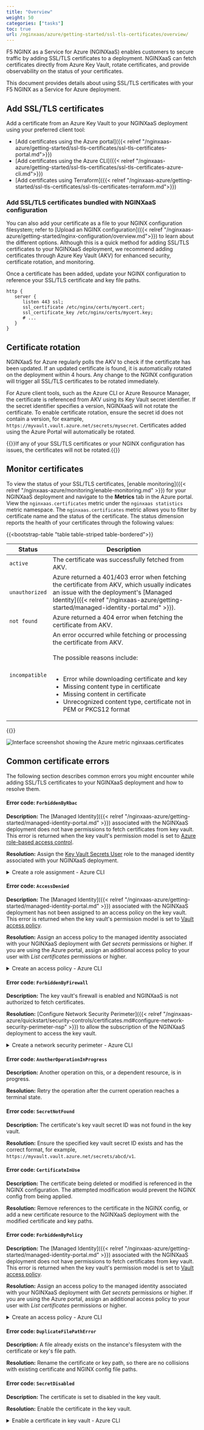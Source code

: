 ```yaml
---
title: "Overview"
weight: 50
categories: ["tasks"]
toc: true
url: /nginxaas/azure/getting-started/ssl-tls-certificates/overview/
---
```


F5 NGINX as a Service for Azure (NGINXaaS) enables customers to secure traffic by adding SSL/TLS certificates to a deployment. NGINXaaS can fetch certificates directly from Azure Key Vault, rotate certificates, and provide observability on the status of your certificates.

This document provides details about using SSL/TLS certificates with your F5 NGINX as a Service for Azure deployment.

## Add SSL/TLS certificates

Add a certificate from an Azure Key Vault to your NGINXaaS deployment using your preferred client tool:

* [Add certificates using the Azure portal]({{< relref "/nginxaas-azure/getting-started/ssl-tls-certificates/ssl-tls-certificates-portal.md">}})
* [Add certificates using the Azure CLI]({{< relref "/nginxaas-azure/getting-started/ssl-tls-certificates/ssl-tls-certificates-azure-cli.md">}})
* [Add certificates using Terraform]({{< relref "/nginxaas-azure/getting-started/ssl-tls-certificates/ssl-tls-certificates-terraform.md">}})

### Add SSL/TLS certificates bundled with NGINXaaS configuration

You can also add your certificate as a file to your NGINX configuration filesystem; refer to [Upload an NGINX configuration]({{< relref "/nginxaas-azure/getting-started/nginx-configuration/overview.md">}}) to learn about the different options. Although this is a quick method for adding SSL/TLS certificates to your NGINXaaS deployment, we recommend adding certificates through Azure Key Vault (AKV) for enhanced security, certificate rotation, and monitoring.

Once a certificate has been added, update your NGINX configuration to reference your SSL/TLS certificate and key file paths.

```nginx
http {
   server {
      listen 443 ssl;
      ssl_certificate /etc/nginx/certs/mycert.cert;
      ssl_certificate_key /etc/nginx/certs/mycert.key;
      # ...
   }
}
```

## Certificate rotation

NGINXaaS for Azure regularly polls the AKV to check if the certificate has been updated. If an updated certificate is found, it is automatically rotated on the deployment within 4 hours. Any change to the NGINX configuration will trigger all SSL/TLS certificates to be rotated immediately.

For Azure client tools, such as the Azure CLI or Azure Resource Manager, the certificate is referenced from AKV using its Key Vault secret identifier. If the secret identifier specifies a version, NGINXaaS will not rotate the certificate. To enable certificate rotation, ensure the secret id does not contain a version, for example, `https://myvault.vault.azure.net/secrets/mysecret`. Certificates added using the Azure Portal will automatically be rotated.

{{<warning>}}If any of your SSL/TLS certificates or your NGINX configuration has issues, the certificates will not be rotated.{{</warning>}}

## Monitor certificates

To view the status of your SSL/TLS certificates, [enable monitoring]({{< relref "/nginxaas-azure/monitoring/enable-monitoring.md" >}}) for your NGINXaaS deployment and navigate to the **Metrics** tab in the Azure portal. View the `nginxaas.certificates` metric under the `nginxaas statistics` metric namespace. The `nginxaas.certificates` metric allows you to filter by certificate name and the status of the certificate. The status dimension reports the health of your certificates through the following values:

   {{<bootstrap-table "table table-striped table-bordered">}}

   | Status        | Description   |
   | ------------- | ------------- |
   | `active`      | The certificate was successfully fetched from AKV. |
   | `unauthorized`| Azure returned a 401/403 error when fetching the certificate from AKV, which usually indicates an issue with the deployment's [Managed Identity]({{< relref "/nginxaas-azure/getting-started/managed-identity-portal.md" >}}). |
   | `not found`   | Azure returned a 404 error when fetching the certificate from AKV. |
   | `incompatible`| An error occurred while fetching or processing the certificate from AKV. <br><br>The possible reasons include: <br> <br><ul><li>Error while downloading certificate and key</li><li>Missing content type in certificate</li><li>Missing content in certificate</li><li>Unrecognized content type, certificate not in PEM or PKCS12 format</li></ul> |

   {{</bootstrap-table>}}

   ![Interface screenshot showing the Azure metric nginxaas.certificates](nginxaas-azure/azure-metrics-nginxaas.certificates.png)

## Common certificate errors

The following section describes common errors you might encounter while adding SSL/TLS certificates to your NGINXaaS deployment and how to resolve them.

#### Error code: `ForbiddenByRbac`

**Description:** The [Managed Identity]({{< relref "/nginxaas-azure/getting-started/managed-identity-portal.md" >}}) associated with the NGINXaaS deployment does not have permissions to fetch certificates from key vault. This error is returned when the key vault's permission model is set to [Azure role-based access control](https://learn.microsoft.com/en-us/azure/role-based-access-control/overview?WT.mc_id=Portal-Microsoft_Azure_KeyVault).

**Resolution:** Assign the [Key Vault Secrets User](https://learn.microsoft.com/en-us/azure/role-based-access-control/built-in-roles#key-vault-secrets-user) role to the managed identity associated with your NGINXaaS deployment.

<details close>
<summary>Create a role assignment - Azure CLI</summary>

1. Get the principal ID of the user or system assigned managed identity.

   - **User assigned managed identity**

      Please ensure the following environment variables are set before copying the below Azure CLI command.
      - `MI_NAME`: the name of the managed identity
      - `MI_RESOURCE_GROUP`: the name of the resource group the managed identity is in
      ```bash
      mi_principal_id=$(az identity show --name $MI_NAME \
         --resource-group $MI_RESOURCE_GROUP \
         --query principalId --output tsv)
      ```

   - **System assigned managed identity**

      Please ensure the following environment variables are set before copying the below Azure CLI command.
      - `DEP_NAME`: the name of the NGINXaaS deployment
      - `DEP_RESOURCE_GROUP`: the name of the resource group the NGINXaaS deployment is in
      ```bash
      mi_principal_id=$(az nginx deployment show --name $DEP_NAME \
         --resource-group $DEP_RESOURCE_GROUP \
         --query identity.principalId --output tsv)
      ```
1. Get the resource ID of the key vault.

   Please ensure the following environment variables are set before copying the below Azure CLI command.
   - `KV_NAME`: the name of the key vault
   - `KV_RESOURCE_GROUP`: the name of the resource group the key vault is in
   ```bash
   key_vault_id=$(az keyvault show --name $KV_NAME \
      --resource-group $KV_RESOURCE_GROUP \
      --query id --output tsv)
   ```
1. Create the role assignment.
   ```bash
   az role assignment create --assignee $mi_principal_id \
      --role "Key Vault Secrets User" \
      --scope $key_vault_id
   ```
</details>

#### Error code: `AccessDenied`

**Description:**  The [Managed Identity]({{< relref "/nginxaas-azure/getting-started/managed-identity-portal.md" >}}) associated with the NGINXaaS deployment has not been assigned to an access policy on the key vault. This error is returned when the key vault's permission model is set to [Vault access policy](https://learn.microsoft.com/en-us/azure/key-vault/general/assign-access-policy?WT.mc_id=Portal-Microsoft_Azure_KeyVault&tabs=azure-portal).

**Resolution:** Assign an access policy to the managed identity associated with your NGINXaaS deployment with *Get secrets* permissions or higher. If you are using the Azure portal, assign an additional access policy to your user with *List certificates* permissions or higher.

<details>
<summary>Create an access policy - Azure CLI</summary>

1. Get the principal ID of the user or system assigned managed identity.

   - **User assigned managed identity**

      Please ensure the following environment variables are set before copying the below Azure CLI command.
      - `MI_NAME`: the name of the managed identity
      - `MI_RESOURCE_GROUP`: the name of the resource group the managed identity is in
      ```bash
      mi_principal_id=$(az identity show --name $MI_NAME \
         --resource-group $MI_RESOURCE_GROUP \
         --query principalId --output tsv)
      ```

   - **System assigned managed identity**

      Please ensure the following environment variables are set before copying the below Azure CLI command.
      - `DEP_NAME`: the name of the NGINXaaS deployment
      - `DEP_RESOURCE_GROUP`: the name of the resource group the NGINXaaS deployment is in
      ```bash
      mi_principal_id=$(az nginx deployment show --name $DEP_NAME \
         --resource-group $DEP_RESOURCE_GROUP \
         --query identity.principalId --output tsv)
      ```

1. Create the access policy.

   Please ensure the following environment variables are set before copying the below Azure CLI command.
   - `KV_NAME`: the name of the key vault
   - `KV_RESOURCE_GROUP`: the name of the resource group the key vault is in
   ```bash
   az keyvault set-policy --name $KV_NAME \
      --resource-group $KV_RESOURCE_GROUP \
      --object-id $mi_principal_id \
      --secret-permissions get
   ```
</details>

#### Error code: `ForbiddenByFirewall`

**Description:** The key vault's firewall is enabled and NGINXaaS is not authorized to fetch certificates.

**Resolution:** [Configure Network Security Perimeter]({{< relref "/nginxaas-azure/quickstart/security-controls/certificates.md#configure-network-security-perimeter-nsp" >}}) to allow the subscription of the NGINXaaS deployment to access the key vault.

<details>
<summary>Create a network security perimeter - Azure CLI</summary>

1. Create a network security perimeter.

   Please ensure the following environment variables are set before copying the below Azure CLI command.
   - `NSP_NAME`: the name of the network security perimeter
   - `NSP_RESOURCE_GROUP`: the name of the resource group the network security perimeter will be in
   ```bash
   az network perimeter create --name $NSP_NAME --resource-group $NSP_RESOURCE_GROUP
   ```
1. Create a profile for the network security perimeter.

   Please ensure the following environment variable is set before copying the below Azure CLI command.
   - `PROFILE_NAME`: the name of the network security perimeter profile
   ```bash
   az network perimeter profile create --name $PROFILE_NAME \
      --resource-group $NSP_RESOURCE_GROUP \
      --perimeter-name $NSP_NAME
   ```
1. Get the resource ID of the key vault.

   Please ensure the following environment variables are set before copying the below Azure CLI command.
   - `KV_NAME`: the name of the key vault
   - `KV_RESOURCE_GROUP`: the name of the resource group the key vault is in
   ```bash
   key_vault_id=$(az keyvault show --name $KV_NAME \
      --resource-group $KV_RESOURCE_GROUP \
      --query id --output tsv)
   ```
1. Get the resource ID of the network security profile.
   ```bash
   nsp_profile_id=$(az network perimeter profile show --name $PROFILE_NAME \
      --resource-group $NSP_RESOURCE_GROUP \
      --perimeter-name $NSP_NAME --query id --output tsv)
   ```
1. Associate the key vault with the network security perimeter
   ```bash
   az network perimeter association create --name key-vault-association \
      --perimeter-name $NSP_NAME \
      --resource-group $NSP_RESOURCE_GROUP \
      --private-link-resource "{id:$key_vault_id}" \
      --profile "{id:$nsp_profile_id}"
   ```
1. Add an inbound access rule to allow the NGINXaaS deployment's subscription.

   Please ensure the following environment variables are set before copying the below Azure CLI command.
   - `RULE_NAME`: the name of the access rule
   - `DEP_SUBSCRIPTION_ID`: the subscription ID of the NGINXaaS deployment
   ```bash
   az network perimeter profile access-rule create --name $RULE_NAME \
      --profile-name $PROFILE_NAME \
      --perimeter-name $NSP_NAME \
      --resource-group $NSP_RESOURCE_GROUP \
      --subscriptions [0].id="/subscriptions/$DEP_SUBSCRIPTION_ID"
   ```
</details>

#### Error code: `AnotherOperationInProgress`

**Description:** Another operation on this, or a dependent resource, is in progress.

**Resolution:** Retry the operation after the current operation reaches a terminal state.

#### Error code: `SecretNotFound`

**Description:** The certificate's key vault secret ID was not found in the key vault.

**Resolution:** Ensure the specified key vault secret ID exists and has the correct format, for example, `https://myvault.vault.azure.net/secrets/abcd/v1`.

#### Error code: `CertificateInUse`

**Description:** The certificate being deleted or modified is referenced in the NGINX configuration. The attempted modification would prevent the NGINX config from being applied.

**Resolution:** Remove references to the certificate in the NGINX config, or add a new certificate resource to the NGINXaaS deployment with the modified certificate and key paths.

#### Error code: `ForbiddenByPolicy`

**Description:** The [Managed Identity]({{< relref "/nginxaas-azure/getting-started/managed-identity-portal.md" >}}) associated with the NGINXaaS deployment does not have permissions to fetch certificates from key vault. This error is returned when the key vault's permission model is set to [Vault access policy](https://learn.microsoft.com/en-us/azure/key-vault/general/assign-access-policy?WT.mc_id=Portal-Microsoft_Azure_KeyVault&tabs=azure-portal).

**Resolution:** Assign an access policy to the managed identity associated with your NGINXaaS deployment with *Get secrets* permissions or higher. If you are using the Azure portal, assign an additional access policy to your user with *List certificates* permissions or higher.

<details>
<summary>Create an access policy - Azure CLI</summary>

1. Get the principal ID of the user or system assigned managed identity.

   - **User assigned managed identity**

      Please ensure the following environment variables are set before copying the below Azure CLI command.
      - `MI_NAME`: the name of the managed identity
      - `MI_RESOURCE_GROUP`: the name of the resource group the managed identity is in
      ```bash
      mi_principal_id=$(az identity show --name $MI_NAME \
         --resource-group $MI_RESOURCE_GROUP \
         --query principalId --output tsv)
      ```

   - **System assigned managed identity**

      Please ensure the following environment variables are set before copying the below Azure CLI command.
      - `DEP_NAME`: the name of the NGINXaaS deployment
      - `DEP_RESOURCE_GROUP`: the name of the resource group the NGINXaaS deployment is in
      ```bash
      mi_principal_id=$(az nginx deployment show --name $DEP_NAME \
         --resource-group $DEP_RESOURCE_GROUP \
         --query identity.principalId --output tsv)
      ```

1. Create the access policy.

   Please ensure the following environment variables are set before copying the below Azure CLI command.
   - `KV_NAME`: the name of the key vault
   - `KV_RESOURCE_GROUP`: the name of the resource group the key vault is in
   ```bash
   az keyvault set-policy --name $KV_NAME \
      --resource-group $KV_RESOURCE_GROUP \
      --object-id $mi_principal_id \
      --secret-permissions get
   ```
</details>

#### Error code: `DuplicateFilePathError`

**Description:** A file already exists on the instance's filesystem with the certificate or key's file path.

**Resolution:** Rename the certificate or key path, so there are no collisions with existing certificate and NGINX config file paths.

#### Error code: `SecretDisabled`

**Description:** The certificate is set to disabled in the key vault.

**Resolution:** Enable the certificate in the key vault.

<details>
<summary>Enable a certificate in key vault - Azure CLI</summary>

1. Get the resource ID of the certificate.

   Please ensure the following environment variables are set before copying the below Azure CLI command.
   - `CERT_NAME`: the name of the certificate
   - `KV_NAME`: the name of the key vault
   ```bash
   certificate_id=$(az keyvault certificate show --name $CERT_NAME \
      --vault-name $KV_NAME \
      --query id --output tsv)
   ```

1. Enable the certificate.
   ```bash
   az keyvault certificate set-attributes --enabled true --id $certificate_id
   ```
</details>
